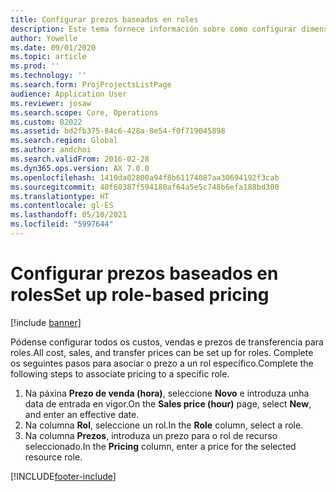 ```yaml
---
title: Configurar prezos baseados en roles
description: Este tema fornece información sobre como configurar dimensións de prezos para roles específicos.
author: Yowelle
ms.date: 09/01/2020
ms.topic: article
ms.prod: ''
ms.technology: ''
ms.search.form: ProjProjectsListPage
audience: Application User
ms.reviewer: josaw
ms.search.scope: Core, Operations
ms.custom: 82022
ms.assetid: bd2fb375-84c6-428a-8e54-f0f719045898
ms.search.region: Global
ms.author: andchoi
ms.search.validFrom: 2016-02-28
ms.dyn365.ops.version: AX 7.0.0
ms.openlocfilehash: 1410da02800a94f8b61174087aa30694192f3cab
ms.sourcegitcommit: 40f68387f594180af64a5e5c748b6efa188bd300
ms.translationtype: HT
ms.contentlocale: gl-ES
ms.lasthandoff: 05/10/2021
ms.locfileid: "5997644"
---
```

# <a name="set-up-role-based-pricing"></a><span data-ttu-id="6ea47-103">Configurar prezos baseados en roles</span><span class="sxs-lookup"><span data-stu-id="6ea47-103">Set up role-based pricing</span></span>

[!include [banner](../includes/banner.md)]

<span data-ttu-id="6ea47-104">Pódense configurar todos os custos, vendas e prezos de transferencia para roles.</span><span class="sxs-lookup"><span data-stu-id="6ea47-104">All cost, sales, and transfer prices can be set up for roles.</span></span> <span data-ttu-id="6ea47-105">Complete os seguintes pasos para asociar o prezo a un rol específico.</span><span class="sxs-lookup"><span data-stu-id="6ea47-105">Complete the following steps to associate pricing to a specific role.</span></span>

1. <span data-ttu-id="6ea47-106">Na páxina **Prezo de venda (hora)**, seleccione **Novo** e introduza unha data de entrada en vigor.</span><span class="sxs-lookup"><span data-stu-id="6ea47-106">On the **Sales price (hour)** page, select **New**, and enter an effective date.</span></span>
2. <span data-ttu-id="6ea47-107">Na columna **Rol**, seleccione un rol.</span><span class="sxs-lookup"><span data-stu-id="6ea47-107">In the **Role** column, select a role.</span></span>
3. <span data-ttu-id="6ea47-108">Na columna **Prezos**, introduza un prezo para o rol de recurso seleccionado.</span><span class="sxs-lookup"><span data-stu-id="6ea47-108">In the **Pricing** column, enter a price for the selected resource role.</span></span>


[!INCLUDE[footer-include](../includes/footer-banner.md)]